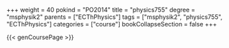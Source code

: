 +++
weight = 40
pokind = "PO2014"
title = "physics755"
degree = "msphysik2"
parents = ["ECThPhysics"]
tags = ["msphysik2", "physics755", "ECThPhysics"]
categories = ["course"]
bookCollapseSection = false
+++

{{< genCoursePage >}}

